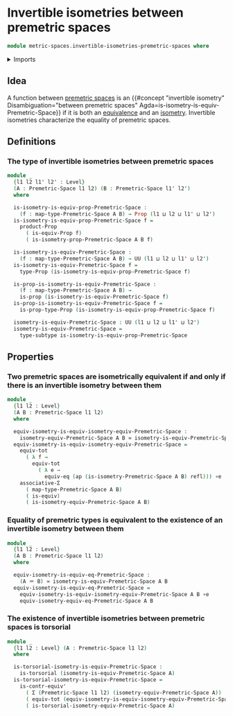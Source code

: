 # Invertible isometries between premetric spaces

```agda
module metric-spaces.invertible-isometries-premetric-spaces where
```

<details><summary>Imports</summary>

```agda
open import foundation.action-on-identifications-functions
open import foundation.contractible-types
open import foundation.dependent-pair-types
open import foundation.equivalences
open import foundation.function-types
open import foundation.functoriality-dependent-pair-types
open import foundation.identity-types
open import foundation.logical-equivalences
open import foundation.propositions
open import foundation.subtypes
open import foundation.torsorial-type-families
open import foundation.transport-along-identifications
open import foundation.type-arithmetic-dependent-pair-types
open import foundation.univalence
open import foundation.universe-levels

open import metric-spaces.isometric-equivalences-premetric-spaces
open import metric-spaces.isometries-premetric-spaces
open import metric-spaces.premetric-spaces
```

</details>

## Idea

A function between [premetric spaces](metric-spaces.premetric-spaces.md) is an
{{#concept "invertible isometry" Disambiguation="between premetric spaces" Agda=is-isometry-is-equiv-Premetric-Space}}
if it is both an [equivalence](foundation.equivalences.md) and an
[isometry](metric-spaces.isometries-premetric-spaces.md). Invertible isometries
characterize the equality of premetric spaces.

## Definitions

### The type of invertible isometries between premetric spaces

```agda
module _
  {l1 l2 l1' l2' : Level}
  (A : Premetric-Space l1 l2) (B : Premetric-Space l1' l2')
  where

  is-isometry-is-equiv-prop-Premetric-Space :
    (f : map-type-Premetric-Space A B) → Prop (l1 ⊔ l2 ⊔ l1' ⊔ l2')
  is-isometry-is-equiv-prop-Premetric-Space f =
    product-Prop
      ( is-equiv-Prop f)
      ( is-isometry-prop-Premetric-Space A B f)

  is-isometry-is-equiv-Premetric-Space :
    (f : map-type-Premetric-Space A B) → UU (l1 ⊔ l2 ⊔ l1' ⊔ l2')
  is-isometry-is-equiv-Premetric-Space f =
    type-Prop (is-isometry-is-equiv-prop-Premetric-Space f)

  is-prop-is-isometry-is-equiv-Premetric-Space :
    (f : map-type-Premetric-Space A B) →
    is-prop (is-isometry-is-equiv-Premetric-Space f)
  is-prop-is-isometry-is-equiv-Premetric-Space f =
    is-prop-type-Prop (is-isometry-is-equiv-prop-Premetric-Space f)

  isometry-is-equiv-Premetric-Space : UU (l1 ⊔ l2 ⊔ l1' ⊔ l2')
  isometry-is-equiv-Premetric-Space =
    type-subtype is-isometry-is-equiv-prop-Premetric-Space
```

## Properties

### Two premetric spaces are isometrically equivalent if and only if there is an invertible isometry between them

```agda
module _
  {l1 l2 : Level}
  (A B : Premetric-Space l1 l2)
  where

  equiv-isometry-is-equiv-isometry-equiv-Premetric-Space :
    isometry-equiv-Premetric-Space A B ≃ isometry-is-equiv-Premetric-Space A B
  equiv-isometry-is-equiv-isometry-equiv-Premetric-Space =
    equiv-tot
      ( λ f →
        equiv-tot
          ( λ e →
            equiv-eq (ap (is-isometry-Premetric-Space A B) refl))) ∘e
    associative-Σ
      ( map-type-Premetric-Space A B)
      ( is-equiv)
      ( is-isometry-equiv-Premetric-Space A B)
```

### Equality of premetric types is equivalent to the existence of an invertible isometry between them

```agda
module _
  {l1 l2 : Level}
  (A B : Premetric-Space l1 l2)
  where

  equiv-isometry-is-equiv-eq-Premetric-Space :
    (A ＝ B) ≃ isometry-is-equiv-Premetric-Space A B
  equiv-isometry-is-equiv-eq-Premetric-Space =
    equiv-isometry-is-equiv-isometry-equiv-Premetric-Space A B ∘e
    equiv-isometry-equiv-eq-Premetric-Space A B
```

### The existence of invertible isometries between premetric spaces is torsorial

```agda
module _
  {l1 l2 : Level} (A : Premetric-Space l1 l2)
  where

  is-torsorial-isometry-is-equiv-Premetric-Space :
    is-torsorial (isometry-is-equiv-Premetric-Space A)
  is-torsorial-isometry-is-equiv-Premetric-Space =
    is-contr-equiv'
      ( Σ (Premetric-Space l1 l2) (isometry-equiv-Premetric-Space A))
      ( equiv-tot (equiv-isometry-is-equiv-isometry-equiv-Premetric-Space A))
      ( is-torsorial-isometry-equiv-Premetric-Space A)
```
